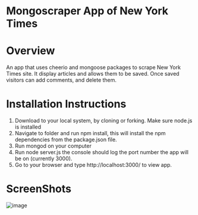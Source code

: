 # Mongoscraper App of New York Times

# Overview

An app that uses cheerio and mongoose packages to scrape New York Times site. It display articles and allows them to be saved. Once saved visitors can add comments, and delete them.

# Installation Instructions

1. Download to your local system, by cloning or forking. Make sure node.js is installed
2. Navigate to folder and run npm install, this will install the npm dependencies from the package.json file.
3. Run mongod on your computer
4. Run node server.js the console should log the port number the app will be on (currently 3000).
5. Go to your browser and type http://localhost:3000/ to view app.

# ScreenShots

![image](https://user-images.githubusercontent.com/56149337/81378293-e8f6e480-90bb-11ea-9f95-87886fcc6d46.png)
[](url)
